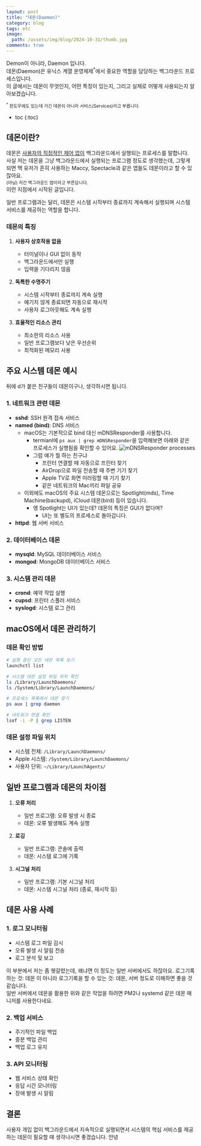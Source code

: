 ```yaml
---
layout: post
title: "데몬(Daemon)"
category: blog
tags: etc
image:
  path: /assets/img/blog/2024-10-31/thumb.jpg
comments: true
---
```


Demon이 아니라, Daemon 입니다.  
데몬(Daemon)은 유닉스 계열 운영체제<sup>*</sup>에서 중요한 역할을 담당하는 백그라운드 프로세스입니다.  
이 글에서는 데몬이 무엇인지, 어떤 특징이 있는지, 그리고 실제로 어떻게 사용되는지 알아보겠습니다.

<small><sup>*</sup> 윈도우에도 있는데 거긴 데몬이 아니라 서비스(Services)라고 부릅니다.</small>

* toc
{:toc}


## 데몬이란?

데몬은 <u>사용자의 직접적인 제어 없이</u> 백그라운드에서 실행되는 프로세스를 말합니다.  
사실 저는 데몬을 그냥 백그라운드에서 실행되는 프로그램 정도로 생각했는데, 그렇게 되면 맥 유저가 흔히 사용하는 Maccy, Spectacle과 같은 앱들도 데몬이라고 할 수 있잖아요.  
<small>(아님) 저건 백그라운드 앱이라고 부른답니다.</small>  
이런 지점에서 시작된 글입니다.

일반 프로그램과는 달리, 데몬은 시스템 시작부터 종료까지 계속해서 실행되며 시스템 서비스를 제공하는 역할을 합니다.

### 데몬의 특징

1. **사용자 상호작용 없음**
   - 터미널이나 GUI 없이 동작
   - 백그라운드에서만 실행
   - 입력을 기다리지 않음

2. **독특한 수명주기**
   - 시스템 시작부터 종료까지 계속 실행
   - 예기치 않게 종료되면 자동으로 재시작
   - 사용자 로그아웃해도 계속 실행

3. **효율적인 리소스 관리**
   - 최소한의 리소스 사용
   - 일반 프로그램보다 낮은 우선순위
   - 최적화된 메모리 사용

## 주요 시스템 데몬 예시
뒤에 d가 붙은 친구들이 데몬이구나, 생각하시면 됩니다.

### 1. 네트워크 관련 데몬
- **sshd**: SSH 원격 접속 서비스
- **named (bind)**: DNS 서비스
  - macOS는 기본적으로 bind 대신 mDNSResponder를 사용합니다.
    - termianl에 ```ps aux | grep mDNSResponder```을 입력해보면 아래와 같은 프로세스가 실행됨을 확인할 수 있어요.
![mDNSResponder processes](/assets/img/blog/2024-10-31/mDNSResponder.jpg)
    - 그럼 얘가 뭘 하는 친구냐
      - 프린터 연결할 때 자동으로 프린터 찾기
      - AirDrop으로 파일 전송할 때 주변 기기 찾기
      - Apple TV로 화면 미러링할 때 기기 찾기
      - 같은 네트워크의 Mac끼리 파일 공유
   - 이외에도 macOS의 주요 시스템 데몬으로는 Spotlight(mds), Time Machine(backupd), iCloud 데몬(bird) 등이 있습니다.
      - 엥 Spotlight는 UI가 있는데? 데몬의 특징은 GUI가 없다며?
         - UI는 또 별도의 프로세스로 돌아갑니다. 
- **httpd**: 웹 서버 서비스

### 2. 데이터베이스 데몬
- **mysqld**: MySQL 데이터베이스 서비스
- **mongod**: MongoDB 데이터베이스 서비스

### 3. 시스템 관리 데몬
- **crond**: 예약 작업 실행
- **cupsd**: 프린터 스풀러 서비스
- **syslogd**: 시스템 로그 관리

## macOS에서 데몬 관리하기

### 데몬 확인 방법

```bash
# 실행 중인 모든 데몬 목록 보기
launchctl list

# 시스템 데몬 설정 파일 위치 확인
ls /Library/LaunchDaemons/
ls /System/Library/LaunchDaemons/

# 프로세스 목록에서 데몬 찾기
ps aux | grep daemon

# 네트워크 연결 확인
lsof -i -P | grep LISTEN
```

### 데몬 설정 파일 위치
- 시스템 전체: `/Library/LaunchDaemons/`
- Apple 시스템: `/System/Library/LaunchDaemons/`
- 사용자 단위: `~/Library/LaunchAgents/`

## 일반 프로그램과 데몬의 차이점

1. **오류 처리**
   - 일반 프로그램: 오류 발생 시 종료
   - 데몬: 오류 발생해도 계속 실행

2. **로깅**
   - 일반 프로그램: 콘솔에 출력
   - 데몬: 시스템 로그에 기록

3. **시그널 처리**
   - 일반 프로그램: 기본 시그널 처리
   - 데몬: 시스템 시그널 처리 (종료, 재시작 등)

## 데몬 사용 사례

### 1. 로그 모니터링
- 시스템 로그 파일 감시
- 오류 발생 시 알림 전송
- 로그 분석 및 보고  

이 부분에서 저는 좀 헷갈렸는데, 왜냐면 이 정도는 일반 서버에서도 하잖아요. 로그기록 하는 것: 데몬 이 아니라 로그기록을 할 수 있는 것: 데몬, 서버 정도로 이해하면 좋을 것 같습니다.  
일반 서버에서 데몬을 활용한 위와 같은 작업을 하려면 PM2나 systemd 같은 데몬 매니저를 사용한다네요.

### 2. 백업 서비스
- 주기적인 파일 백업
- 증분 백업 관리
- 백업 로그 유지

### 3. API 모니터링
- 웹 서비스 상태 확인
- 응답 시간 모니터링
- 장애 발생 시 알림

## 결론

사용자 개입 없이 백그라운드에서 지속적으로 실행되면서 시스템의 핵심 서비스를 제공하는 데몬이 필요할 때 생각나시면 좋겠습니다. 안녕